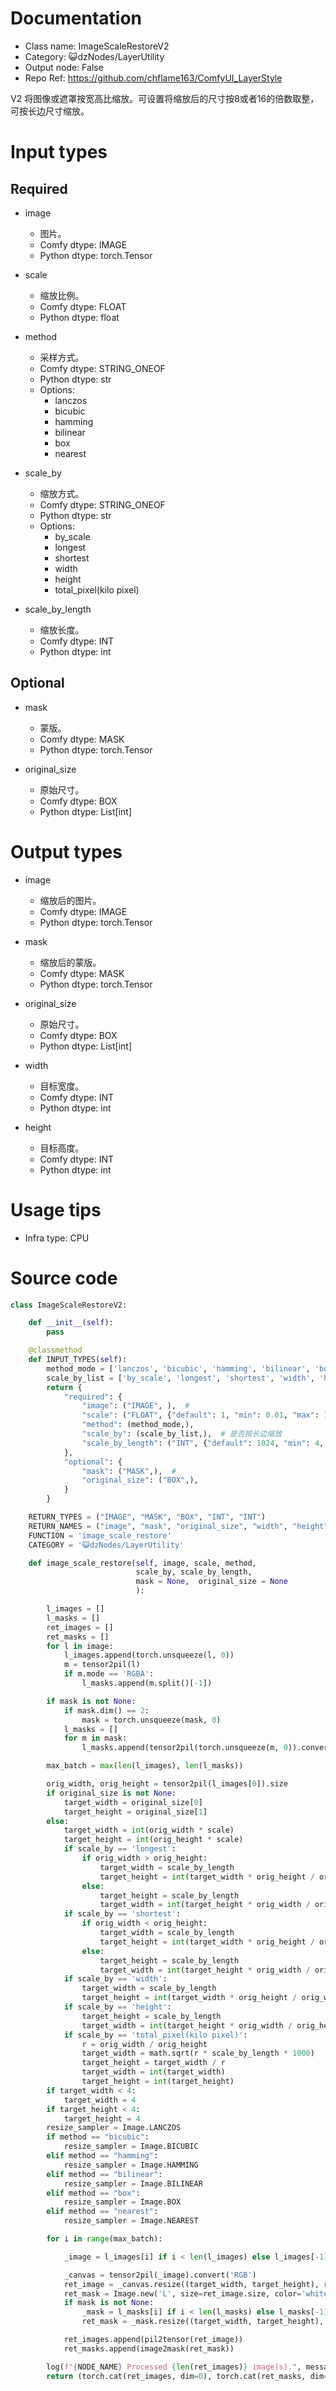 # Documentation
- Class name: ImageScaleRestoreV2
- Category: 😺dzNodes/LayerUtility
- Output node: False
- Repo Ref: https://github.com/chflame163/ComfyUI_LayerStyle

V2 将图像或遮罩按宽高比缩放。可设置将缩放后的尺寸按8或者16的倍数取整，可按长边尺寸缩放。

# Input types

## Required

- image
    - 图片。
    - Comfy dtype: IMAGE
    - Python dtype: torch.Tensor

- scale
    - 缩放比例。
    - Comfy dtype: FLOAT
    - Python dtype: float

- method
    - 采样方式。
    - Comfy dtype: STRING_ONEOF
    - Python dtype: str
    - Options:
        - lanczos
        - bicubic
        - hamming
        - bilinear
        - box
        - nearest

- scale_by
    - 缩放方式。
    - Comfy dtype: STRING_ONEOF
    - Python dtype: str
    - Options:
        - by_scale
        - longest
        - shortest
        - width
        - height
        - total_pixel(kilo pixel)

- scale_by_length
    - 缩放长度。
    - Comfy dtype: INT
    - Python dtype: int

## Optional

- mask
    - 蒙版。
    - Comfy dtype: MASK
    - Python dtype: torch.Tensor

- original_size
    - 原始尺寸。
    - Comfy dtype: BOX
    - Python dtype: List[int]

# Output types

- image
    - 缩放后的图片。
    - Comfy dtype: IMAGE
    - Python dtype: torch.Tensor

- mask
    - 缩放后的蒙版。
    - Comfy dtype: MASK
    - Python dtype: torch.Tensor

- original_size
    - 原始尺寸。
    - Comfy dtype: BOX
    - Python dtype: List[int]

- width
    - 目标宽度。
    - Comfy dtype: INT
    - Python dtype: int

- height
    - 目标高度。
    - Comfy dtype: INT
    - Python dtype: int

# Usage tips
- Infra type: CPU

# Source code
```python
class ImageScaleRestoreV2:

    def __init__(self):
        pass

    @classmethod
    def INPUT_TYPES(self):
        method_mode = ['lanczos', 'bicubic', 'hamming', 'bilinear', 'box', 'nearest']
        scale_by_list = ['by_scale', 'longest', 'shortest', 'width', 'height', 'total_pixel(kilo pixel)']
        return {
            "required": {
                "image": ("IMAGE", ),  #
                "scale": ("FLOAT", {"default": 1, "min": 0.01, "max": 100, "step": 0.01}),
                "method": (method_mode,),
                "scale_by": (scale_by_list,),  # 是否按长边缩放
                "scale_by_length": ("INT", {"default": 1024, "min": 4, "max": 99999999, "step": 1}),
            },
            "optional": {
                "mask": ("MASK",),  #
                "original_size": ("BOX",),
            }
        }

    RETURN_TYPES = ("IMAGE", "MASK", "BOX", "INT", "INT")
    RETURN_NAMES = ("image", "mask", "original_size", "width", "height",)
    FUNCTION = 'image_scale_restore'
    CATEGORY = '😺dzNodes/LayerUtility'

    def image_scale_restore(self, image, scale, method,
                            scale_by, scale_by_length,
                            mask = None,  original_size = None
                            ):

        l_images = []
        l_masks = []
        ret_images = []
        ret_masks = []
        for l in image:
            l_images.append(torch.unsqueeze(l, 0))
            m = tensor2pil(l)
            if m.mode == 'RGBA':
                l_masks.append(m.split()[-1])

        if mask is not None:
            if mask.dim() == 2:
                mask = torch.unsqueeze(mask, 0)
            l_masks = []
            for m in mask:
                l_masks.append(tensor2pil(torch.unsqueeze(m, 0)).convert('L'))

        max_batch = max(len(l_images), len(l_masks))

        orig_width, orig_height = tensor2pil(l_images[0]).size
        if original_size is not None:
            target_width = original_size[0]
            target_height = original_size[1]
        else:
            target_width = int(orig_width * scale)
            target_height = int(orig_height * scale)
            if scale_by == 'longest':
                if orig_width > orig_height:
                    target_width = scale_by_length
                    target_height = int(target_width * orig_height / orig_width)
                else:
                    target_height = scale_by_length
                    target_width = int(target_height * orig_width / orig_height)
            if scale_by == 'shortest':
                if orig_width < orig_height:
                    target_width = scale_by_length
                    target_height = int(target_width * orig_height / orig_width)
                else:
                    target_height = scale_by_length
                    target_width = int(target_height * orig_width / orig_height)
            if scale_by == 'width':
                target_width = scale_by_length
                target_height = int(target_width * orig_height / orig_width)
            if scale_by == 'height':
                target_height = scale_by_length
                target_width = int(target_height * orig_width / orig_height)
            if scale_by == 'total_pixel(kilo pixel)':
                r = orig_width / orig_height
                target_width = math.sqrt(r * scale_by_length * 1000)
                target_height = target_width / r
                target_width = int(target_width)
                target_height = int(target_height)
        if target_width < 4:
            target_width = 4
        if target_height < 4:
            target_height = 4
        resize_sampler = Image.LANCZOS
        if method == "bicubic":
            resize_sampler = Image.BICUBIC
        elif method == "hamming":
            resize_sampler = Image.HAMMING
        elif method == "bilinear":
            resize_sampler = Image.BILINEAR
        elif method == "box":
            resize_sampler = Image.BOX
        elif method == "nearest":
            resize_sampler = Image.NEAREST

        for i in range(max_batch):

            _image = l_images[i] if i < len(l_images) else l_images[-1]

            _canvas = tensor2pil(_image).convert('RGB')
            ret_image = _canvas.resize((target_width, target_height), resize_sampler)
            ret_mask = Image.new('L', size=ret_image.size, color='white')
            if mask is not None:
                _mask = l_masks[i] if i < len(l_masks) else l_masks[-1]
                ret_mask = _mask.resize((target_width, target_height), resize_sampler)

            ret_images.append(pil2tensor(ret_image))
            ret_masks.append(image2mask(ret_mask))

        log(f"{NODE_NAME} Processed {len(ret_images)} image(s).", message_type='finish')
        return (torch.cat(ret_images, dim=0), torch.cat(ret_masks, dim=0), [orig_width, orig_height], target_width, target_height,)
```